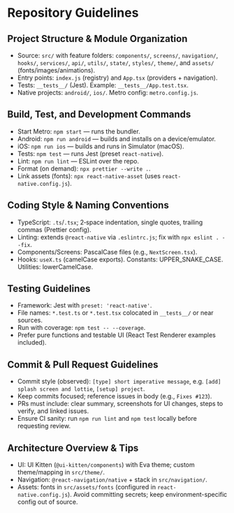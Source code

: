 # Repository Guidelines

## Project Structure & Module Organization
- Source: `src/` with feature folders: `components/`, `screens/`, `navigation/`, `hooks/`, `services/`, `api/`, `utils/`, `state/`, `styles/`, `theme/`, and `assets/` (fonts/images/animations).
- Entry points: `index.js` (registry) and `App.tsx` (providers + navigation).
- Tests: `__tests__/` (Jest). Example: `__tests__/App.test.tsx`.
- Native projects: `android/`, `ios/`. Metro config: `metro.config.js`.

## Build, Test, and Development Commands
- Start Metro: `npm start` — runs the bundler.
- Android: `npm run android` — builds and installs on a device/emulator.
- iOS: `npm run ios` — builds and runs in Simulator (macOS).
- Tests: `npm test` — runs Jest (preset `react-native`).
- Lint: `npm run lint` — ESLint over the repo.
- Format (on demand): `npx prettier --write .`.
- Link assets (fonts): `npx react-native-asset` (uses `react-native.config.js`).

## Coding Style & Naming Conventions
- TypeScript: `.ts`/`.tsx`; 2‑space indentation, single quotes, trailing commas (Prettier config).
- Linting: extends `@react-native` via `.eslintrc.js`; fix with `npx eslint . --fix`.
- Components/Screens: PascalCase files (e.g., `NextScreen.tsx`).
- Hooks: `useX.ts` (camelCase exports). Constants: UPPER_SNAKE_CASE. Utilities: lowerCamelCase.

## Testing Guidelines
- Framework: Jest with `preset: 'react-native'`.
- File names: `*.test.ts` or `*.test.tsx` colocated in `__tests__/` or near sources.
- Run with coverage: `npm test -- --coverage`.
- Prefer pure functions and testable UI (React Test Renderer examples included).

## Commit & Pull Request Guidelines
- Commit style (observed): `[type] short imperative message`, e.g. `[add] splash screen and lottie`, `[setup] project`.
- Keep commits focused; reference issues in body (e.g., `Fixes #123`).
- PRs must include: clear summary, screenshots for UI changes, steps to verify, and linked issues.
- Ensure CI sanity: run `npm run lint` and `npm test` locally before requesting review.

## Architecture Overview & Tips
- UI: UI Kitten (`@ui-kitten/components`) with Eva theme; custom theme/mapping in `src/theme/`.
- Navigation: `@react-navigation/native` + stack in `src/navigation/`.
- Assets: fonts in `src/assets/fonts` (configured in `react-native.config.js`). Avoid committing secrets; keep environment-specific config out of source.

